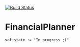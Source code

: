 [![Build Status](https://travis-ci.org/pszemkor/FinancialPlanner.svg?branch=master)](https://travis-ci.org/pszemkor/FinancialPlanner)
# FinancialPlanner
``` 
val state := "In progress ;)" 
```
